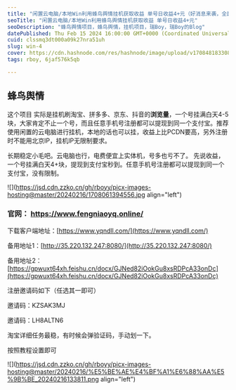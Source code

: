 ```yaml
---
title: "闲置云电脑/本地Win利用蜂鸟舆情挂机获取收益 单号日收益4+元（好消息来袭，全面开放注册了）"
seoTitle: "闲置云电脑/本地Win利用蜂鸟舆情挂机获取收益 单号日收益4+元"
seoDescription: "蜂鸟舆情项目，蜂鸟舆情，挂机项目，瑞Boy，瑞Boy的Blog"
datePublished: Thu Feb 15 2024 16:00:00 GMT+0000 (Coordinated Universal Time)
cuid: clssmq3dt000a09k27nra51uh
slug: win-4
cover: https://cdn.hashnode.com/res/hashnode/image/upload/v1708481833083/8b92f5a9-a14e-4fa7-a162-a309a05c4402.jpeg
tags: rboy, 6jaf576k5qb

---
```


## **蜂鸟舆情**

这个项目 实际是挂机刷淘宝、拼多多、京东、抖音的**浏览量**，一个号挂满白天4-5块，大家肯定不止一个号，而且任意手机号注册都可以提现到同一个支付宝。推荐使用闲置的云电脑进行挂机，本地的话也可以挂，收益上比PCDN要高，另外注册时不能用北京IP，挂机IP无限制要求。

长期稳定小毛吧。云电脑也行，电费便宜上实体机，号多也亏不了。 先说收益，一个号挂满白天4+块，提现到支付宝秒到。任意手机号注册都可以提现到同一个支付宝，没有限制。

![](https://jsd.cdn.zzko.cn/gh/rboyy/picx-images-hosting@master/20240216/1708061394556.jpg align="left")

### 官网： https://www.fengniaoyq.online/

下载客户端地址：[https://www.yqndll.com/](https://www.yqndll.com/)

备用地址1：[http://35.220.132.247:8080/](http://35.220.132.247:8080/)

备用地址2：[https://gpwuxt64xh.feishu.cn/docx/GJNed82iOokGu8xsRDPcA33onDc](https://gpwuxt64xh.feishu.cn/docx/GJNed82iOokGu8xsRDPcA33onDc)

注册邀请码如下（任选其一即可）

邀请码：KZSAK3MJ

邀请码：LH8ALTN6

淘宝详细任务最稳，有时候会弹验证码，手动划一下。

按照教程设置即可

![](https://jsd.cdn.zzko.cn/gh/rboyy/picx-images-hosting@master/20240216/%E5%BE%AE%E4%BF%A1%E6%88%AA%E5%9B%BE_20240216133811.png align="left")